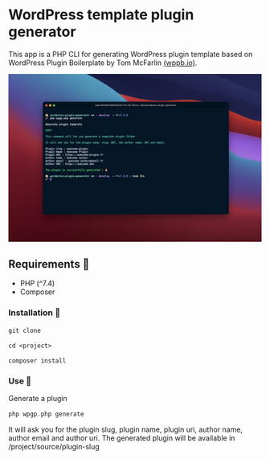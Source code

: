 # WordPress template plugin generator

This app is a PHP CLI for generating WordPress plugin template based on WordPress Plugin Boilerplate by Tom McFarlin [(wppb.io)](http://wppb.io).

![](./wpgp.png)

## Requirements 🔧

- PHP (^7.4)
- Composer

### Installation 🔄

```shell
git clone
```

```shell
cd <project>
```

```shell
composer install
```

### Use 🚀

Generate a plugin

```php
php wpgp.php generate
```

It will ask you for the plugin slug, plugin name, plugin uri, author name, author email and author uri.
The generated plugin will be available in /project/source/plugin-slug
